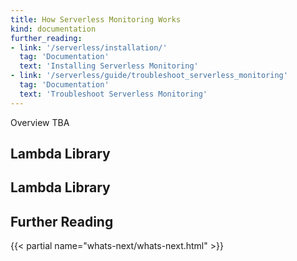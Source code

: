 ```yaml
---
title: How Serverless Monitoring Works
kind: documentation
further_reading:
- link: '/serverless/installation/'
  tag: 'Documentation'
  text: 'Installing Serverless Monitoring'
- link: '/serverless/guide/troubleshoot_serverless_monitoring'
  tag: 'Documentation'
  text: 'Troubleshoot Serverless Monitoring'
---
```


Overview TBA

## Lambda Library

## Lambda Library

## Further Reading

{{< partial name="whats-next/whats-next.html" >}}

